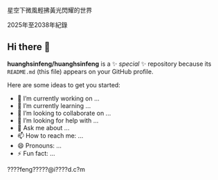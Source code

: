 星空下微風輕拂黃光閃耀的世界

2025年至2038年紀錄

## Hi there 👋

**huanghsinfeng/huanghsinfeng** is a ✨ _special_ ✨ repository because its `README.md` (this file) appears on your GitHub profile.

Here are some ideas to get you started:

- 🔭 I’m currently working on ...
- 🌱 I’m currently learning ...
- 👯 I’m looking to collaborate on ...
- 🤔 I’m looking for help with ...
- 💬 Ask me about ...
- 📫 How to reach me: ...
- 😄 Pronouns: ...
- ⚡ Fun fact: ...

????feng?????@i????d.c?m
